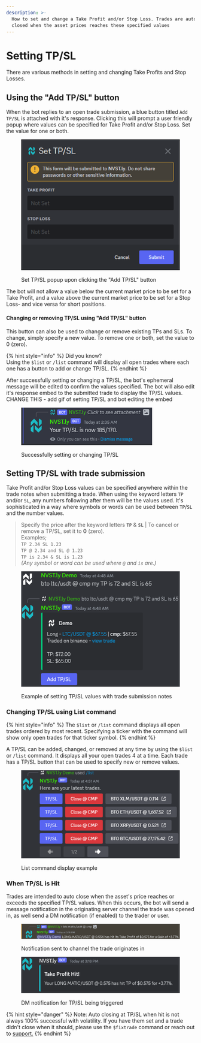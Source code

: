 ```yaml
---
description: >-
  How to set and change a Take Profit and/or Stop Loss. Trades are automatically
  closed when the asset prices reaches these specified values
---
```


# Setting TP/SL

There are various methods in setting and changing Take Profits and Stop Losses.

## Using the "Add TP/SL" button

When the bot replies to an open trade submission, a blue button titled `Add TP/SL` is attached with it's response. Clicking this will prompt a user friendly popup where values can be specified for Take Profit and/or Stop Loss. Set the value for one or both.

<figure><img src="../.gitbook/assets/image (2) (1) (1) (1) (1) (1) (1) (1).png" alt=""><figcaption><p>Set TP/SL popup upon clicking the "Add TP/SL" button</p></figcaption></figure>

The bot will not allow a value below the current market price to be set for a Take Profit, and a value above the current market price to be set for a Stop Loss- and vice versa for short positions.

#### Changing or removing TP/SL using "Add TP/SL" button

This button can also be used to change or remove existing TPs and SLs. To change, simply specify a new value. To remove one or both, set the value to 0 (zero).

{% hint style="info" %}
Did you know?\
Using the `$list` or `/list` command will display all open trades where each one has a button to add or change TP/SL.
{% endhint %}

After successfully setting or changing a TP/SL, the bot's ephemeral message will be edited to confirm the values specified. The bot will also edit it's response embed to the submitted trade to display the TP/SL values.\
CHANGE THIS - add gif of setting TP/SL and bot editing the embed

<figure><img src="../.gitbook/assets/image (3) (1) (1) (1).png" alt=""><figcaption><p>Successfully setting or changing TP/SL</p></figcaption></figure>

## Setting TP/SL with trade submission

Take Profit and/or Stop Loss values can be specified anywhere within the trade notes when submitting a trade. When using the keyword letters `TP` and/or `SL`, any numbers following after them will be the values used. It's sophisticated in a way where symbols or words can be used between `TP`/`SL` and the number values.

> Specify the price after the keyword letters **`TP`** & **`SL`** | To cancel or remove a TP/SL, set it to **0** (zero).\
> Examples;\
> `TP 2.34 SL 1.23`\
> `TP @ 2.34 and SL @ 1.23`\
> `TP is 2.34 & SL is 1.23`\
> _(Any symbol or word can be used where `@` and `is` are.)_

<figure><img src="../.gitbook/assets/image (1) (1) (1) (1) (1) (1) (1) (1).png" alt=""><figcaption><p>Example of setting TP/SL values with trade submission notes</p></figcaption></figure>

### Changing TP/SL using List command

{% hint style="info" %}
The `$list` or `/list` command displays all open trades ordered by most recent. Specifying a ticker with the command will show only open trades for that ticker symbol.
{% endhint %}

A TP/SL can be added, changed, or removed at any time by using the `$list` or `/list` command.  It displays all your open trades 4 at a time. Each trade has a TP/SL button that can be used to specify new or remove values.

<figure><img src="../.gitbook/assets/image (2) (1) (1) (1) (1) (1) (1).png" alt=""><figcaption><p>List command display example</p></figcaption></figure>

### When TP/SL is Hit

Trades are intended to auto close when the asset's price reaches or exceeds the specified TP/SL values. When this occurs, the bot will send a message notification in the originating server channel the trade was opened in, as well send a DM notification (if enabled) to the trader or user.

<figure><img src="../.gitbook/assets/image (2) (1) (1).png" alt=""><figcaption><p>Notification sent to channel the trade originates in</p></figcaption></figure>

<figure><img src="../.gitbook/assets/image (1) (1) (1) (1) (1).png" alt=""><figcaption><p>DM notification for TP/SL being triggered</p></figcaption></figure>

{% hint style="danger" %}
Note: Auto closing at TP/SL when hit is not always 100% successful with volatility. If you have them set and a trade didn't close when it should, please use the `$fixtrade` command or reach out to [support.](https://discord.gg/rhAvzyzk9J)
{% endhint %}
